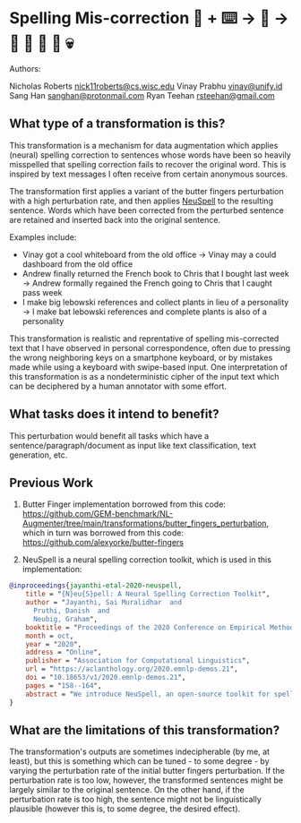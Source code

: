 # Spelling Mis-correction 🦎  + ⌨️ → 🐍 → 🦖 🦕 🌠 🌋 💀
Authors:

Nicholas Roberts <nick11roberts@cs.wisc.edu>
Vinay Prabhu <vinay@unify.id>
Sang Han <sanghan@protonmail.com>
Ryan Teehan <rsteehan@gmail.com>

## What type of a transformation is this?
This transformation is a mechanism for data augmentation which applies (neural) spelling correction to sentences whose words have been so heavily misspelled that spelling correction fails to recover the original word. This is inspired by text messages I often receive from certain anonymous sources. 

The transformation first applies a variant of the butter fingers perturbation with a high perturbation rate, and then applies [NeuSpell](https://aclanthology.org/2020.emnlp-demos.21/) to the resulting sentence. Words which have been corrected from the perturbed sentence are retained and inserted back into the original sentence. 

Examples include:
- Vinay got a cool whiteboard from the old office → Vinay may a could dashboard from the old office
- Andrew finally returned the French book to Chris that I bought last week → Andrew formally regained the French going to Chris that I caught pass week
- I make big lebowski references and collect plants in lieu of a personality → I make bat lebowski references and complete plants is also of a personality

This transformation is realistic and reprentative of spelling mis-corrected text that I have observed in personal correspondence, often due to pressing the wrong neighboring keys on a smartphone keyboard, or by mistakes made while using a keyboard with swipe-based input. One interpretation of this transformation is as a nondeterministic cipher of the input text which can be deciphered by a human annotator with some effort. 

## What tasks does it intend to benefit?
This perturbation would benefit all tasks which have a sentence/paragraph/document as input like text classification, 
text generation, etc. 

## Previous Work
1) Butter Finger implementation borrowed from this code: https://github.com/GEM-benchmark/NL-Augmenter/tree/main/transformations/butter_fingers_perturbation, which in turn was borrowed from this code: https://github.com/alexyorke/butter-fingers

2) NeuSpell is a neural spelling correction toolkit, which is used in this implementation: 

```bibtex
@inproceedings{jayanthi-etal-2020-neuspell,
    title = "{N}eu{S}pell: A Neural Spelling Correction Toolkit",
    author = "Jayanthi, Sai Muralidhar  and
      Pruthi, Danish  and
      Neubig, Graham",
    booktitle = "Proceedings of the 2020 Conference on Empirical Methods in Natural Language Processing: System Demonstrations",
    month = oct,
    year = "2020",
    address = "Online",
    publisher = "Association for Computational Linguistics",
    url = "https://aclanthology.org/2020.emnlp-demos.21",
    doi = "10.18653/v1/2020.emnlp-demos.21",
    pages = "158--164",
    abstract = "We introduce NeuSpell, an open-source toolkit for spelling correction in English. Our toolkit comprises ten different models, and benchmarks them on naturally occurring misspellings from multiple sources. We find that many systems do not adequately leverage the context around the misspelt token. To remedy this, (i) we train neural models using spelling errors in context, synthetically constructed by reverse engineering isolated misspellings; and (ii) use richer representations of the context. By training on our synthetic examples, correction rates improve by 9{\%} (absolute) compared to the case when models are trained on randomly sampled character perturbations. Using richer contextual representations boosts the correction rate by another 3{\%}. Our toolkit enables practitioners to use our proposed and existing spelling correction systems, both via a simple unified command line, as well as a web interface. Among many potential applications, we demonstrate the utility of our spell-checkers in combating adversarial misspellings. The toolkit can be accessed at neuspell.github.io.",
}
```
## What are the limitations of this transformation?
The transformation's outputs are sometimes indecipherable (by me, at least), but this is something which can be tuned - to some degree - by varying the perturbation rate of the initial butter fingers perturbation. If the perturbation rate is too low, however, the transformed sentences might be largely similar to the original sentence. On the other hand, if the perturbation rate is too high, the sentence might not be linguistically plausible (however this is, to some degree, the desired effect). 

